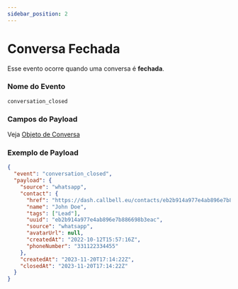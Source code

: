 ```yaml
---
sidebar_position: 2
---
```


# Conversa Fechada

Esse evento ocorre quando uma conversa é **fechada**.

### Nome do Evento

`conversation_closed`

### Campos do Payload

Veja [Objeto de Conversa](/api/reference/object_types/conversation)

### Exemplo de Payload

```json title=payload.json
{
  "event": "conversation_closed",
  "payload": {
    "source": "whatsapp",
    "contact": {
      "href": "https://dash.callbell.eu/contacts/eb2b914a977e4ab896e7b886698b3eac",
      "name": "John Doe",
      "tags": ["Lead"],
      "uuid": "eb2b914a977e4ab896e7b886698b3eac",
      "source": "whatsapp",
      "avatarUrl": null,
      "createdAt": "2022-10-12T15:57:16Z",
      "phoneNumber": "331122334455"
    },
    "createdAt": "2023-11-20T17:14:22Z",
    "closedAt": "2023-11-20T17:14:22Z"
  }
}
```